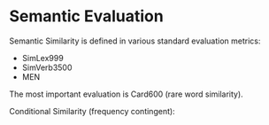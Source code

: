 # Semantic Evaluation 

Semantic Similarity is defined in various standard evaluation metrics: 

- SimLex999
- SimVerb3500
- MEN 

The most important evaluation is Card600 (rare word similarity). 

Conditional Similarity (frequency contingent):   
